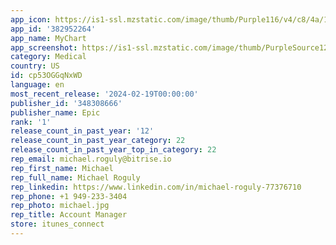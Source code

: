 ```yaml
---
app_icon: https://is1-ssl.mzstatic.com/image/thumb/Purple116/v4/c8/4a/1e/c84a1ee3-6ef8-9f47-219e-043d0e4676d0/AppIcon-1x_U007emarketing-0-7-0-0-85-220-0.png/1024x1024bb.png
app_id: '382952264'
app_name: MyChart
app_screenshot: https://is1-ssl.mzstatic.com/image/thumb/PurpleSource124/v4/9a/82/38/9a823889-9e1a-e15e-e334-8c0253133c40/e7681ceb-14b2-47d6-9cbe-de6c57d1315a_iPhone_XS_-_1.png/1242x2688bb.png
category: Medical
country: US
id: cp53OGGqNxWD
language: en
most_recent_release: '2024-02-19T00:00:00'
publisher_id: '348308666'
publisher_name: Epic
rank: '1'
release_count_in_past_year: '12'
release_count_in_past_year_category: 22
release_count_in_past_year_top_in_category: 22
rep_email: michael.roguly@bitrise.io
rep_first_name: Michael
rep_full_name: Michael Roguly
rep_linkedin: https://www.linkedin.com/in/michael-roguly-77376710
rep_phone: +1 949-233-3404
rep_photo: michael.jpg
rep_title: Account Manager
store: itunes_connect
---
```

